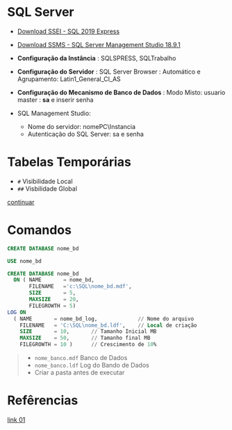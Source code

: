 # SQL Server

- [Download SSEI - SQL 2019 Express](https://go.microsoft.com/fwlink/?linkid=866658)
- [Download SSMS - SQL Server Management Studio 18.9.1](https://docs.microsoft.com/pt-br/sql/ssms/download-sql-server-management-studio-ssms?redirectedfrom=MSDN&view=sql-server-ver15)

- **Configuração da Instância** : SQLSPRESS, SQLTrabalho
- **Configuração do Servidor** : SQL Server Browser : Automático e Agrupamento: Latin1_General_CI_AS
- **Configuração do Mecanismo de Banco de Dados** : Modo Misto: usuario master : **sa** e inserir senha

- SQL Management Studio:
  - Nome do servidor: nomePC\Instancia
  - Autenticação do SQL Server: sa e senha

# Tabelas Temporárias
- `#` Visibilidade Local
- `##` Visbilidade Global

[continuar](https://www.youtube.com/watch?v=_gEeh3lPhl0&list=PLsI_Jctnji3XawyHvU2WUBzBvUKAcs9Mg&index=3)

# Comandos

~~~SQL
CREATE DATABASE nome_bd
~~~ 

~~~SQL
USE nome_bd
~~~

~~~SQL
CREATE DATABASE nome_bd
  ON ( NAME       = nome_bd, 
       FILENAME   ='c:\SQL\nome_bd.mdf',
       SIZE       = 5,
       MAXSIZE    = 20,
       FILEGROWTH = 5)
LOG ON
  ( NAME       = nome_bd_log,             // Nome do arquivo
    FILENAME   = 'C:\SQL\nome_bd.ldf',    // Local de criação
    SIZE       = 10,       // Tamanho Inicial MB
    MAXSIZE    = 50,       // Tamanho final MB
    FILEGROWTH = 10 )      // Crescimento de 10%
~~~
> - `nome_banco.mdf` Banco de Dados <br>
> - `nome_banco.ldf` Log do Bando de Dados <br>
> - Criar a pasta antes de executar 
# Refêrencias 
[link 01](https://www.youtube.com/watch?v=DEh0B6PRn5k&list=PLsI_Jctnji3XawyHvU2WUBzBvUKAcs9Mg&index=1)
